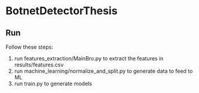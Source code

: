 # BotnetDetectorThesis

## Run

Follow these steps:
1. run features_extraction/MainBro.py to extract the features in results/features.csv
2. run machine_learning/normalize_and_split.py to generate data to feed to ML
3. run train.py to generate models
